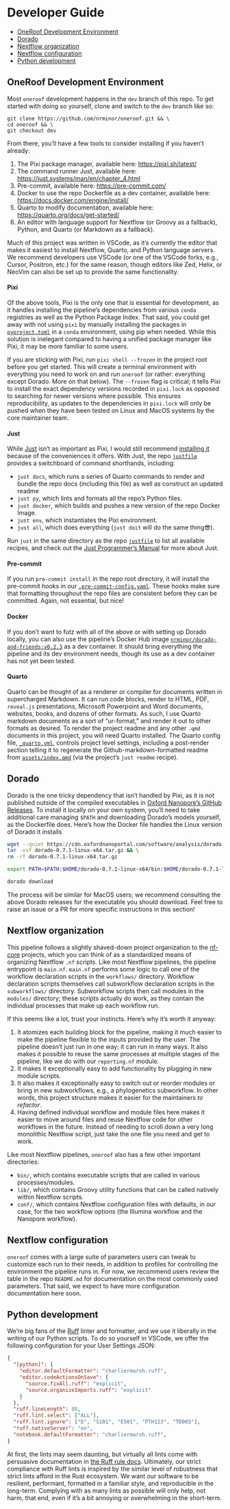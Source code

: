 # Developer Guide


- [OneRoof Development Environment](#oneroof-development-environment)
- [Dorado](#dorado)
- [Nextflow organization](#nextflow-organization)
- [Nextflow configuration](#nextflow-configuration)
- [Python development](#python-development)

## OneRoof Development Environment

Most `oneroof` development happens in the `dev` branch of this repo. To get started with doing so yourself, clone and switch to the `dev` branch like so:

    git clone https://github.com/nrminor/oneroof.git && \
    cd oneroof && \
    git checkout dev

From there, you’ll have a few tools to consider installing if you haven’t already:

1.  The Pixi package manager, available here: <https://pixi.sh/latest/>
2.  The command runner Just, available here: <https://just.systems/man/en/chapter_4.html>
3.  Pre-commit, available here: <https://pre-commit.com/>
4.  Docker to use the repo Dockerfile as a dev container, available here: <https://docs.docker.com/engine/install/>
5.  Quarto to modify documentation, available here: <https://quarto.org/docs/get-started/>
6.  An editor with language support for Nextflow (or Groovy as a fallback), Python, and Quarto (or Markdown as a fallback).

Much of this project was written in VSCode, as it’s currently the editor that makes it easiest to install Nextflow, Quarto, and Python language servers. We recommend developers use VSCode (or one of the VSCode forks, e.g., Cursor, Positron, etc.) for the same reason, though editors like Zed, Helix, or NeoVim can also be set up to provide the same functionality.

#### Pixi

Of the above tools, Pixi is the only one that is essential for development, as it handles installing the pipeline’s dependencies from various `conda` registries as well as the Python Package Index. That said, you could get away with not using `pixi` by manually installing the packages in [`pyproject.toml`](../pyproject.toml) in a `conda` environment, using pip when needed. While this solution is inelegant compared to having a unified package manager like Pixi, it may be more familiar to some users.

If you are sticking with Pixi, run `pixi shell --frozen` in the project root before you get started. This will create a terminal environment with everything you need to work on and run `oneroof` (or rather: everything except Dorado. More on that below). The `--frozen` flag is critical; it tells Pixi to install the exact dependency versions recorded in `pixi.lock` as opposed to searching for newer versions where possible. This ensures reproducibility, as updates to the dependencies in `pixi.lock` will only be pushed when they have been tested on Linux and MacOS systems by the core maintainer team.

#### Just

While [Just](https://just.systems/man/en/chapter_1.html) isn’t as important as Pixi, I would still recommend [installing it](https://just.systems/man/en/chapter_4.html) because of the conveniences it offers. With Just, the repo [`justfile`](../justfile) provides a switchboard of command shorthands, including:

- `just docs`, which runs a series of Quarto commands to render and bundle the repo docs (including this file) as well as construct an updated readme
- `just py`, which lints and formats all the repo’s Python files.
- `just docker`, which builds and pushes a new version of the repo Docker Image.
- `just env`, which instantiates the Pixi environment.
- `just all`, which does everything (`just doit` will do the same thing😎).

Run `just` in the same directory as the repo [`justfile`](../justfile) to list all available recipes, and check out the [Just Programmer’s Manual](https://just.systems/man/en/chapter_1.html) for more about Just.

#### Pre-commit

If you run `pre-commit install` in the repo root directory, it will install the pre-commit hooks in our [`.pre-commit-config.yaml`](../.pre-commit-config.yaml). These hooks make sure that formatting throughout the repo files are consistent before they can be committed. Again, not essential, but nice!

#### Docker

If you don’t want to futz with all of the above or with setting up Dorado locally, you can also use the pipeline’s Docker Hub image [`nrminor/dorado-and-friends:v0.2.3`](https://hub.docker.com/r/nrminor/dorado-and-friends) as a dev container. It should bring everything the pipeline and its dev environment needs, though its use as a dev container has not yet been tested.

#### Quarto

Quarto can be thought of as a renderer or compiler for documents written in supercharged Markdown. It can run code blocks, render to HTML, PDF, `reveal.js` presentations, Microsoft Powerpoint and Word documents, websites, books, and dozens of other formats. As such, I use Quarto markdown documents as a sort of “ur-format,” and render it out to other formats as desired. To render the project readme and any other `.qmd` documents in this project, you will need Quarto installed. The Quarto config file, [`_quarto.yml`](../_quarto.yml), controls project level settings, including a post-render section telling it to regenerate the Github-markdown-formatted readme from [`assets/index.qmd`](index.qmd) (via the project’s `just readme` recipe).

## Dorado

Dorado is the one tricky dependency that isn’t handled by Pixi, as it is not published outside of the compiled executables in [Oxford Nanopore’s GitHub Releases](https://github.com/nanoporetech/dorado/releases). To install it locally on your own system, you’ll need to take additional care managing `$PATH` and downloading Dorado’s models yourself, as the Dockerfile does. Here’s how the Docker file handles the Linux version of Dorado it installs

``` bash
wget --quiet https://cdn.oxfordnanoportal.com/software/analysis/dorado-0.7.1-linux-x64.tar.gz && \
tar -xvf dorado-0.7.1-linux-x64.tar.gz && \
rm -rf dorado-0.7.1-linux-x64.tar.gz

export PATH=$PATH:$HOME/dorado-0.7.1-linux-x64/bin:$HOME/dorado-0.7.1-linux-x64/lib:$HOME/dorado-0.7.1-linux-x64

dorado download
```

The process will be similar for MacOS users; we recommend consulting the above Dorado releases for the executable you should download. Feel free to raise an issue or a PR for more specific instructions in this section!

## Nextflow organization

This pipeline follows a slightly shaved-down project organization to the [nf-core](https://nf-co.re/) projects, which you can think of as a standardized means of organizing Nextflow `.nf` scripts. Like most Nextflow pipelines, the pipeline entrypoint is `main.nf`. `main.nf` performs some logic to call one of the workflow declaration scripts in the `workflows/` directory. Workflow declaration scripts themselves call subworkflow declaration scripts in the `subworkflows/` directory. Subworkflow scripts then call modules in the `modules/` directory; these scripts actually do work, as they contain the individual processes that make up each workflow run.

If this seems like a lot, trust your instincts. Here’s why it’s worth it anyway:

1.  It atomizes each building block for the pipeline, making it much easier to make the pipeline flexible to the inputs provided by the user. The pipeline doesn’t just run in one way; it can run in many ways. It also makes it possible to reuse the same processes at multiple stages of the pipeline, like we do with our `reporting.nf` module.
2.  It makes it exceptionally easy to add functionality by plugging in new module scripts.
3.  It also makes it exceptionally easy to switch out or reorder modules or bring in new subworkflows, e.g., a phylogenetics subworkflow. In other words, this project structure makes it easier for the maintainers *to refactor*.
4.  Having defined individual workflow and module files here makes it easier to move around files and reuse Nextflow code for other workflows in the future. Instead of needing to scroll down a very long monolithic Nextflow script, just take the one file you need and get to work.

Like most Nextflow pipelines, `oneroof` also has a few other important directories:

- `bin/`, which contains executable scripts that are called in various processes/modules.
- `lib/`, which contains Groovy utility functions that can be called natively within Nextflow scripts.
- `conf/`, which contains Nextflow configuration files with defaults, in our case, for the two workflow options (the Illumina workflow and the Nanopore workflow).

## Nextflow configuration

`oneroof` comes with a large suite of parameters users can tweak to customize each run to their needs, in addition to profiles for controlling the environment the pipeline runs in. For now, we recommend users review the table in the repo `README.md` for documentation on the most commonly used parameters. That said, we expect to have more configuration documentation here soon.

## Python development

We’re big fans of the [Ruff](https://docs.astral.sh/ruff/) linter and formatter, and we use it liberally in the writing of our Python scripts. To do so yourself in VSCode, we offer the following configuration for your User Settings JSON:

``` json
{
  "[python]": {
    "editor.defaultFormatter": "charliermarsh.ruff",
    "editor.codeActionsOnSave": {
      "source.fixAll.ruff": "explicit",
      "source.organizeImports.ruff": "explicit"
    }
  },
  "ruff.lineLength": 88,
  "ruff.lint.select": ["ALL"],
  "ruff.lint.ignore": ["D", "S101", "E501", "PTH123", "TD003"],
  "ruff.nativeServer": "on",
  "notebook.defaultFormatter": "charliermarsh.ruff",
}
```

At first, the lints may seem daunting, but virtually all lints come with persuasive documentation in [the Ruff rule docs](https://docs.astral.sh/ruff/rules/). Ultimately, our strict compliance with Ruff lints is inspired by the similar level of robustness that strict lints afford in the Rust ecosystem. We want our software to be resilient, performant, formatted in a familiar style, and reproducible in the long-term. Complying with as many lints as possible will only help, not harm, that end, even if it’s a bit annoying or overwhelming in the short-term.
